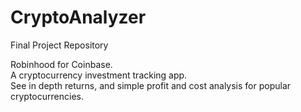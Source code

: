 # CryptoAnalyzer
Final Project Repository

Robinhood for Coinbase.
<br>
A cryptocurrency investment tracking app.
<br>
See in depth returns, and simple profit and cost analysis for popular cryptocurrencies.
